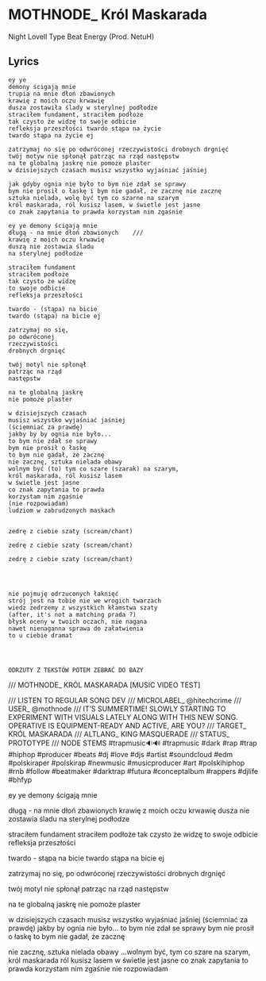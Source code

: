 # MOTHNODE_ Król Maskarada

Night Lovell Type Beat Energy (Prod. NetuH)

## Lyrics

```
ey ye 
demony ścigają mnie 
trupia na mnie dłoń zbawionych
krawię z moich oczu krwawię
dusza zostawiła ślady w sterylnej podłodze
straciłem fundament, straciłem podłoże
tak czysto że widzę to swoje odbicie
refleksja przeszłości twardo stąpa na życie
twardo stąpa na życie ej

zatrzymaj no się po odwróconej rzeczywistości drobnych drgnięć
twój motyw nie spłonął patrząc na rząd następstw
na te globalną jaskrę nie pomoże plaster
w dzisiejszych czasach musisz wszystko wyjaśniać jaśniej 

jak gdyby ognia nie było to bym nie zdał se sprawy
bym nie prosił o łaskę i bym nie gadał, że zacznę nie zacznę
sztuka nielada, wolę być tym co szarne na szarym
król maskarada, ról kusisz lasem, w świetle jest jasne 
co znak zapytania to prawda korzystam nim zgaśnie

ey ye demony ścigają mnie
długą - na mnie dłoń zbawionych    /// 
krawię z moich oczu krwawię 
duszą nie zostawia śladu 
na sterylnej podłodze

straciłem fundament
straciłem podłoże
tak czysto że widzę 
to swoje odbicie
refleksja przeszłości

twardo - (stąpa) na bicie
twardo (stąpa) na bicie ej

zatrzymaj no się,
po odwróconej
rzeczywistości
drobnych drgnięć

twój motyl nie spłonął
patrząc na rząd 
następstw

na te globalną jaskrę 
nie pomoże plaster

w dzisiejszych czasach
musisz wszystko wyjaśniać jaśniej 
(ściemniać za prawdę)
jakby by by ognia nie było...
to bym nie zdał se sprawy
bym nie prosił o łaskę
to bym nie gadał, że zacznę
nie zacznę, sztuka nielada obawy
wolnym być (to) tym co szare (szarak) na szarym, 
król maskarada, ról kusisz lasem
w świetle jest jasne 
co znak zapytania to prawda
korzystam nim zgaśnie
(nie rozpowiadam)
ludziom w zabrudzonych maskach


zedrę z ciebie szaty (scream/chant)

zedrę z ciebie szaty (scream/chant)

zedrę z ciebie szaty (scream/chant)




nie pojmuję odrzuconych łaknięć
strój jest na tobie nie we wrogich twarzach
wiedz zedrzemy z wszystkich kłamstwa szaty 
(after, it's not a matching prada ?)
błysk oceny w twoich oczach, nie nagana
nawet nienaganna sprawa do załatwienia
to u ciebie dramat 




```
`ODRZUTY Z TEKSTÓW POTEM ZEBRAĆ DO BAZY`


/// MOTHNODE_ KRÓL MASKARADA [MUSIC VIDEO TEST]

/// LISTEN TO REGULAR SONG DEV
/// MICROLABEL_ @hitechcrime
/// USER_ @mothnode
/// IT’S SUMMERTIME! SLOWLY STARTING TO EXPERIMENT WITH VISUALS LATELY ALONG WITH THIS NEW SONG. OPERATIVE IS EQUIPMENT-READY AND ACTIVE, ARE YOU?
/// TARGET_ KRÓL MASKARADA
/// ALTLANG_ KING MASQUERADE
/// STATUS_ PROTOTYPE /// NODE STEMS #trapmusic🔉🔊 #trapmusic #dark #rap #trap #hiphop #producer #beats #dj #love #djs #artist #soundcloud #edm #polskiraper #polskirap #newmusic #musicproducer #art #polskihiphop #rnb #follow #beatmaker #darktrap #futura #conceptalbum #rappers #djlife #bhfyp

ey ye
demony ścigają mnie

długą - na mnie dłoń zbawionych
krawię z moich oczu krwawię
dusza nie zostawia
śladu na sterylnej podłodze

straciłem fundament
straciłem podłoże
tak czysto że widzę
to swoje odbicie
refleksja przeszłości

twardo - stąpa na bicie
twardo stąpa na bicie ej

zatrzymaj no się,
po odwróconej
rzeczywistości
drobnych drgnięć

twój motyl nie spłonął
patrząc na rząd
następstw

na te globalną jaskrę
nie pomoże plaster

w dzisiejszych czasach
musisz wszystko wyjaśniać jaśniej (ściemniać za prawdę)
jakby by ognia nie było...
to bym nie zdał se sprawy
bym nie prosił o łaskę
to bym nie gadał, że zacznę

nie zacznę, sztuka nielada obawy
...wolnym być, tym co szare na szarym, król maskarada
ról kusisz lasem
w świetle jest jasne
co znak zapytania to prawda
korzystam nim zgaśnie
nie rozpowiadam
